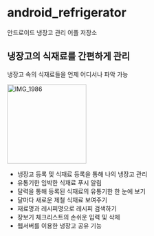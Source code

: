 # android_refrigerator
안드로이드 냉장고 관리 어플 저장소

## 냉장고의 식재료를 간편하게 관리
냉장고 속의 식재료들을 언제 어디서나 파악 가능

<img width="184" alt="IMG_1986" src="https://user-images.githubusercontent.com/42539823/73620729-74ed1080-4676-11ea-99d7-ab288aee9c03.PNG">

- 냉장고 등록 및 식재료 등록을 통해 나의 냉장고 관리  
- 유통기한 임박한 식재료 푸시 알림  
- 달력을 통해 등록된 식재료의 유통기한 한 눈에 보기  
- 달마다 새로운 제철 식재료 보여주기  
- 재료명과 레시피명으로 레시피 검색하기  
- 장보기 체크리스트의 손쉬운 입력 및 삭제  
- 웹서버를 이용한 냉장고 공유 기능  
